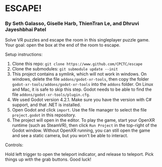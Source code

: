 # ESCAPE!
### By Seth Galasso, Giselle Harb, ThienTran Le, and Dhruvi Jayeshbhai Patel

Solve VR puzzles and escape the room in this singleplayer puzzle game. Your goal: open the box at the end of the room to escape.

Setup instructions:

1. Clone this repo: `git clone https://www.github.com/CPCTC/escape`
2. Clone the submodules: `git submodule update --init`
3. This project contains a symlink, which will not work in windows. On windows, delete the file `addons/godot-xr-tools`, then copy the folder `godot-xr-tools/addons/godot-xr-tools` into the `addons` folder. On Linux and Mac, it is safe to skip this step. Godot needs to be able to find the file `addons/godot-xr-tools/plugin.cfg`.
4. We used Godot version 4.2.1. Make sure you have the version with C# support, and that .NET is installed.
5. Open Godot and click `import`. Use the file manager to select the file `project.godot` in this repository.
6. The project will open in the editor. To play the game, start your OpenXR runtime (such as SteamVR), then click `Run Project` in the top-right of the Godot window. Without OpenXR running, you can still open the game and see a static camera, but you won't be able to interact.

Controls:

Hold left trigger to open the teleport indicator, and release to teleport. Pick things up with the grab buttons. Good luck!
